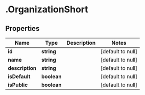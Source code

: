 # .OrganizationShort

## Properties
Name | Type | Description | Notes
------------ | ------------- | ------------- | -------------
**id** | **string** |  | [default to null]
**name** | **string** |  | [default to null]
**description** | **string** |  | [default to null]
**isDefault** | **boolean** |  | [default to null]
**isPublic** | **boolean** |  | [default to null]


